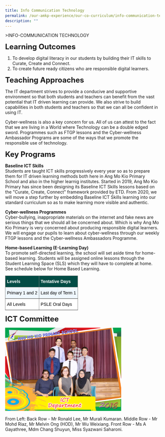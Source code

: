 ```yaml
---
title: Info Communication Technology
permalink: /our-amkp-experience/our-co-curriculum/info-communication-technology/
description: ""
---
```

&gt;INFO-COMMUNICATION TECHNOLOGY

**<font size="5">Learning Outcomes</font>**
1. To develop digital literacy in our students by building their IT skills to Curate, Create and Connect. 
2. To create future ready citizens who are responsible digital learners.

**<font size="5">Teaching Approaches</font>**

The IT department strives to provide a conducive and supportive environment so that both students and teachers can benefit from the vast potential that IT driven learning can provide. We also strive to build capabilities in both students and teachers so that we can all be confident in using IT. 

Cyber-wellness is also a key concern for us. All of us can attest to the fact that we are living in a World where Technology can be a double edged sword. Programmes such as FTGP lessons and the Cyber-wellness Ambassador Programs are some of the ways that we promote the responsible use of technology.

**<font size="5">Key Programs</font>**

**Baseline ICT Skills**<br>
Students are taught ICT skills progressively every year so as to prepare them for IT driven learning methods both here in Ang Mo Kio Primary School and also in the higher learnig institutes. Started in 2019, Ang Mo Kio Primary has since been designing its Baseline ICT Skills lessons based on the "Curate, Create, Connect" framework provided by ETD.  From 2020, we will move a step further by embedding Baseline ICT Skills learning into our standard curriculum so as to make learning more visible and authentic.

**Cyber-wellness Programmes**<br>
Cyber-bullying, inappropriate materials on the internet and fake news are serious things that we should all be concerned about. Which is why Ang Mo Kio Primary is very concerned about producing responsible digital learners. We will engage our pupils to learn about cyber-wellness through our weekly FTGP lessons and the Cyber-wellness Ambassadors Programme. 

**Home-based Learning (E-Learning Day)**<br>
To promote self-directed learning, the school will set aside time for home-based learning. Students will be assigned online lessons through the Student Learning Space (SLS) which they will have to complete at home. See schedule below for Home Based Learning.

<style type="text/css">
.tg  {border-collapse:collapse;border-spacing:0;}
.tg td{border-color:black;border-style:solid;border-width:1px;font-family:Arial, sans-serif;font-size:14px;
  overflow:hidden;padding:10px 5px;word-break:normal;}
.tg th{border-color:black;border-style:solid;border-width:1px;font-family:Arial, sans-serif;font-size:14px;
  font-weight:normal;overflow:hidden;padding:10px 5px;word-break:normal;}
.tg .tg-0ys1{background-color:#FFF;border-color:inherit;text-align:left;vertical-align:middle}
.tg .tg-cpzc{background-color:#024C45;border-color:inherit;color:#FFF;font-weight:bold;text-align:left;vertical-align:middle}
.tg .tg-ffnn{background-color:#EFF7FF;border-color:inherit;text-align:left;vertical-align:middle}
</style>
<table class="tg">
<thead>
  <tr>
    <th class="tg-cpzc"><span style="font-weight:bold;color:#FFF;background-color:#024C45">Levels</span></th>
    <th class="tg-cpzc"><span style="font-weight:bold;color:#FFF;background-color:#024C45">Tentative Days</span></th>
  </tr>
</thead>
<tbody>
  <tr>
    <td class="tg-ffnn"><span style="color:#000;background-color:#EFF7FF">Primary 1 and 2</span></td>
    <td class="tg-ffnn"><span style="color:#000;background-color:#EFF7FF">Last day of Term 1</span></td>
  </tr>
  <tr>
    <td class="tg-0ys1"><span style="color:#000;background-color:#FFF">All Levels</span></td>
    <td class="tg-0ys1"><span style="color:#000;background-color:#FFF">PSLE Oral Days</span></td>
  </tr>
</tbody>
</table>

**<font size="5">ICT Committee</font>**

<img src="/images/About%20Us/Our%20AMKP%20Experience/Co%20Curriculum/ICT%20Dept.jpg" style="width:75%">


From Left: Back Row - Mr Ronald Lee, Mr Murali Kumaran. Middle Row - Mr Mohd Riaz, Mr Melvin Ong (HOD), Mr Wu Weixiang. Front Row - Ms A Gayathree, Mdm Chang Shuyun, Miss Syazwani Saharoni.